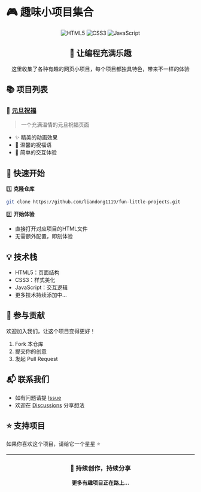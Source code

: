 # 🎮 趣味小项目集合

<p align="center">
    <img src="https://img.shields.io/badge/HTML5-E34F26?style=for-the-badge&logo=html5&logoColor=white" alt="HTML5">
    <img src="https://img.shields.io/badge/CSS3-1572B6?style=for-the-badge&logo=css3&logoColor=white" alt="CSS3">
    <img src="https://img.shields.io/badge/JavaScript-F7DF1E?style=for-the-badge&logo=javascript&logoColor=black" alt="JavaScript">
</p>

<div align="center">
    
## 🌈 让编程充满乐趣

这里收集了各种有趣的网页小项目，每个项目都独具特色，带来不一样的体验
</div>

## 📚 项目列表

### 🎊 [元旦祝福](./元旦祝福/元旦祝福.html)
> 一个充满温情的元旦祝福页面
- ✨ 精美的动画效果
- 💝 温馨的祝福语
- 🎯 简单的交互体验

## 🚀 快速开始

1️⃣ **克隆仓库**
```bash
git clone https://github.com/liandong1119/fun-little-projects.git
```

2️⃣ **开始体验**
- 直接打开对应项目的HTML文件
- 无需额外配置，即刻体验

## 💡 技术栈

- HTML5：页面结构
- CSS3：样式美化
- JavaScript：交互逻辑
- 更多技术持续添加中...

## 🤝 参与贡献

欢迎加入我们，让这个项目变得更好！

1. Fork 本仓库
2. 提交你的创意
3. 发起 Pull Request

## 📬 联系我们

- 如有问题请提 [Issue](https://github.com/liandong1119/fun-little-projects/issues)
- 欢迎在 [Discussions](https://github.com/liandong1119/fun-little-projects/discussions) 分享想法

## ⭐ 支持项目

如果你喜欢这个项目，请给它一个星星 ⭐️

---

<div align="center">
    
### 🌟 持续创作，持续分享

**更多有趣项目正在路上...**
</div>